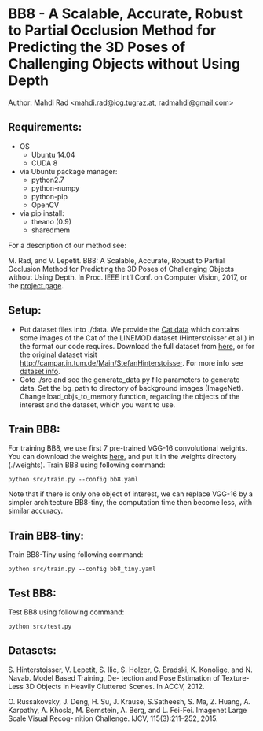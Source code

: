 # BB8 - A Scalable, Accurate, Robust to Partial Occlusion Method for Predicting the 3D Poses of Challenging Objects without Using Depth

Author: Mahdi Rad <mahdi.rad@icg.tugraz.at, radmahdi@gmail.com>

## Requirements:
  * OS
    * Ubuntu 14.04
    * CUDA 8
  * via Ubuntu package manager:
    * python2.7
    * python-numpy
    * python-pip
    * OpenCV
  * via pip install:
    * theano (0.9)
    * sharedmem

For a description of our method see:

M. Rad, and V. Lepetit. BB8: A Scalable, Accurate, Robust to Partial Occlusion Method for Predicting the 3D Poses of Challenging Objects without Using Depth. In Proc. IEEE Int'l Conf. on Computer Vision, 2017,
or the [project page](https://www.tugraz.at/institute/icg/research/team-lepetit/research-projects/3d-pose-estimation/).

## Setup:
  * Put dataset files into ./data. We provide the [Cat data](https://files.icg.tugraz.at/f/d7bde012c5/) which contains some images of the Cat of the LINEMOD dataset (Hinterstoisser et al.) in the format our code requires. Download the full dataset from [here](https://files.icg.tugraz.at/f/472f5d1108/), or for the original dataset visit http://campar.in.tum.de/Main/StefanHinterstoisser. For more info see [dataset info](./data/LINEMOD/dataset_info.md).
  * Goto ./src and see the generate_data.py file parameters to generate data. Set the bg_path to directory of background images (ImageNet). Change load_objs_to_memory function, regarding the objects of the interest and the dataset, which you want to use.


## Train BB8:
For training BB8, we use first 7 pre-trained VGG-16 convolutional weights. You can download the weights [here](https://files.icg.tugraz.at/f/8d1c0e3017/), and put it in the weights directory (./weights).
Train BB8 using following command:
```
python src/train.py --config bb8.yaml
```
Note that if there is only one object of interest, we can replace VGG-16 by a simpler architecture BB8-tiny, the computation time then become less, with similar accuracy.


## Train BB8-tiny:
Train BB8-Tiny using following command:
```
python src/train.py --config bb8_tiny.yaml
```

## Test BB8:
Test BB8 using following command:
```
python src/test.py
```

## Datasets:
S. Hinterstoisser, V. Lepetit, S. Ilic, S. Holzer, G. Bradski, K. Konolige, and N. Navab. Model Based Training, De- tection and Pose Estimation of Texture-Less 3D Objects in Heavily Cluttered Scenes. In ACCV, 2012.

O. Russakovsky, J. Deng, H. Su, J. Krause, S.Satheesh, S. Ma, Z. Huang, A. Karpathy, A. Khosla, M. Bernstein, A. Berg, and L. Fei-Fei. Imagenet Large Scale Visual Recog- nition Challenge. IJCV, 115(3):211–252, 2015.
